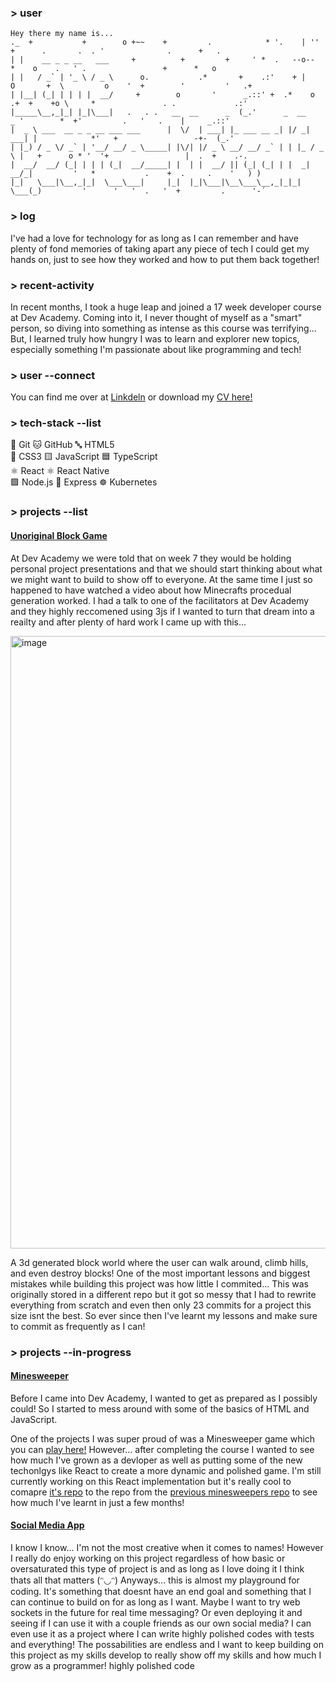 ### > user
```
Hey there my name is...
._  +           +        o +~~    +         .            * '.    | ''     +      .       .  . '              .      +   .   
| |    __ _ _ __   ___     +          +         +     ' *  .   --o--       *    o    .   ' .                 +      *   o   
| |   / _` | '_ \ / _ \      o.           .*       +    .:'    + |    O       +  \         o    '  +        '         '   .+ 
| |__| (_| | | | |  __/     +        o       '      _.::' +  .*    o  .+  +    +o \     *               . .             .:'
|_____\__,_|_| |_|\___|   .   . .   __  __      _  (_.'      _  __      _ '        *  +'         .   '   .    |     _.::' 
|  _ \ ___  __ _ _ __ ___ ___      |  \/  | ___| |_ ___ __ _| |/ _| ___| |            *'   +                 -+-  (_.'     
| |_) / _ \/ _` | '__/ __/ _ \_____| |\/| |/ _ \ __/ __/ _` | | |_ / _ \ |   +      o * '  '+                 |  .  +    .-.  
|  __/  __/ (_| | | | (_|  __/_____| |  | |  __/ || (_| (_| | |  _|  __/_|         '   *           .    +  .     .    '   ) ) 
|_|   \___|\__,_|_|  \___\___|     |_|  |_|\___|\__\___\__,_|_|_|  \___(_)         '      '   '  .   '  +         .      '-´ 
```

### > log
  
  I've had a love for technology for as long as I can remember and have plenty of fond memories
  of taking apart any piece of tech I could get my hands on, just to see how they worked and how
  to put them back together!

### > recent-activity

  In recent months, I took a huge leap and joined a 17 week ‎developer course at Dev Academy.
  Coming into it, I never thought of myself as a "smart" person, so diving into something as
  intense as this‎ course was terrifying... But, I learned truly how hungry I was to learn and
  explorer new topics, especially something I'm passionate about like programming and tech!

### > user --connect

  You can find me over at [Linkdeln](https://www.linkedin.com/in/lane-pearce-metcalfe-65a601373/) or download my [CV here!](https://drive.google.com/file/d/1VuB833HL1DJ6mcL3CW6mKKZH5mtg30GD/view)

### > tech-stack --list

🧱 Git       🐱 GitHub       🔤 HTML5  
🎨 CSS3      🟨 JavaScript   🟦 TypeScript  
⚛️ React     ⚛️ React Native  
🟩 Node.js   🧪 Express      ☸️ Kubernetes

### > projects --list

#### [Unoriginal Block Game](https://github.com/lane-pearce-metcalfe/unoriginal-block-game)

  At Dev Academy we were told that on week 7 they would be holding personal project presentations and
  that we should start thinking about what we might want to build to show off to everyone. At the same
  time I just so happened to have watched a video about how Minecrafts procedual generation worked.
  I had a talk to one of the facilitators at Dev Academy and they highly reccomened using 3js if I wanted
  to turn that dream into a reailty and after plenty of hard work I came up with this...
  
<img width="1909" height="980" alt="image" src="https://github.com/user-attachments/assets/7f6a04cc-4da6-4c23-80f0-f6e2e63d38a7" />

  A 3d generated block world where the user can walk around, climb hills, and even destroy blocks! One
  of the most important lessons and biggest mistakes while building this project was how little I commited...
  This was originally stored in a different repo but it got so messy that I had to rewrite everything from
  scratch and even then only 23 commits for a project this size isnt the best. So ever since then I've learnt
  my lessons and make sure to commit as frequently as I can!

### > projects --in-progress

#### [Minesweeper](https://github.com/lane-pearce-metcalfe/minesweeper-react)

  Before I came into Dev Academy, I wanted to get as prepared as I possibly could!
  So I started to mess around with some of the basics of HTML and JavaScript.

  One of the projects I was super proud of was a Minesweeper game which you can [play here!](https://lane-pearce-metcalfe.github.io/main-screen.html)
  However... after completing the course I wanted to see how much I've grown as a devloper as well
  as putting some of the new techonlgys like React to create a more dynamic and polished game.
  I'm still currently working on this React implementation but it's really cool to comapre [it's repo](https://github.com/lane-pearce-metcalfe/minesweeper-react) to
  the repo from the [previous minesweepers repo](https://github.com/lane-pearce-metcalfe/minesweeper) to see how much I've learnt in
  just a few months!

#### [Social Media App](https://github.com/lane-pearce-metcalfe/social-media-app)
  I know I know... I'm not the most creative when it comes to names! However I really do enjoy working
  on this project regardless of how basic or oversaturated this type of project is and as long as I love
  doing it I think thats all that matters (ᵔ◡ᵔ) Anyways... this is almost my playground for coding. It's
  something that doesnt have an end goal and something that I can continue to build on for as long as I want.
  Maybe I want to try web sockets in the future for real time messaging?
  Or even deploying it and seeing if I can use it with a couple friends as our own social media?
  I can even use it as a project where I can write highly polished codes with tests and everything!
  The possabilities are endless and I want to keep building on this project as my skills develop to really
  show off my skills and how much I grow as a programmer!
  highly polished code
